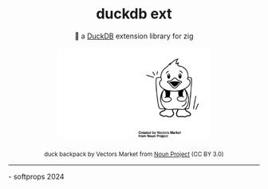 <h1 align="center">duckdb ext </h1>

<p align="center">
🐥 a <a href="https://duckdb.org/">DuckDB</a> extension library for zig
</p>

<p align="center">
    <img width="150" src="assets/dark-duck.svg#gh-dark-mode-only"/>
    <img width="150" src="assets/light-duck.svg#gh-light-mode-only"/>
    <div align="center">
    <sub>
duck backpack by Vectors Market from <a href="https://thenounproject.com/browse/icons/term/duck-backpack/" target="_blank" title="duck backpack Icons">Noun Project</a> (CC BY 3.0)</sub>
    </div>
<p>

---

\- softprops 2024

